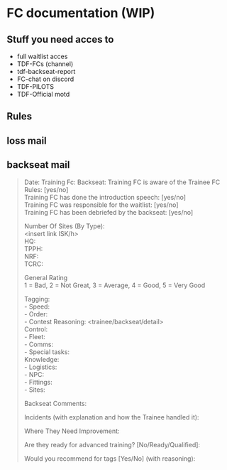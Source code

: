 # FC documentation (WIP)
## Stuff you need acces to
- full waitlist acces
- TDF-FCs (channel)
- tdf-backseat-report
- FC-chat on discord
- TDF-PILOTS
- TDF-Official motd

 ## Rules
 
 ## loss mail
 
 ## backseat mail
 
 > Date: 
> Training Fc:
> Backseat:
> Training FC is aware of the Trainee FC Rules: [yes/no]  
> Training FC has done the introduction speech: [yes/no]  
> Training FC was responsible for the waitlist: [yes/no]  
> Training FC has been debriefed by the backseat: [yes/no]  
>
> Number Of Sites (By Type):  
> <insert link ISK/h>  
> HQ: <all including lost contests>  
> TPPH:  
> NRF:  
> TCRC:  
> 
> General Rating  
> 1 = Bad, 2 = Not Great, 3 = Average, 4 = Good, 5 = Very Good  
> 
> Tagging:  
> \- Speed:  
> \- Order:  
> \- Contest Reasoning: <trainee/backseat/detail>  
> Control:  
> \- Fleet:  
> \- Comms:  
> \- Special tasks: <if appointed>  
> Knowledge:  
> \- Logistics:  
> \- NPC:  
> \- Fittings:  
> \- Sites:  
>
> Backseat Comments:  
>
>
> Incidents (with explanation and how the Trainee handled it):  
>  
> Where They Need Improvement:  
>
> Are they ready for advanced training? [No/Ready/Qualified]:  
>
> Would you recommend for tags [Yes/No] (with reasoning):  
 

